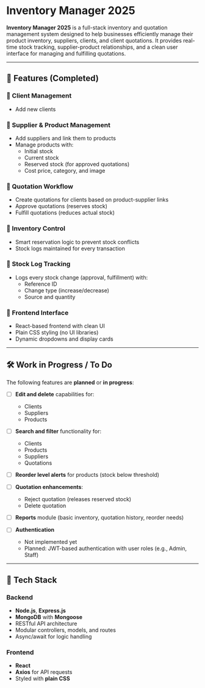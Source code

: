 # Inventory Manager 2025

**Inventory Manager 2025** is a full-stack inventory and quotation management system designed to help businesses efficiently manage their product inventory, suppliers, clients, and client quotations. It provides real-time stock tracking, supplier-product relationships, and a clean user interface for managing and fulfilling quotations.

---

## 🚀 Features (Completed)

### 🔹 Client Management

- Add new clients

### 🔹 Supplier & Product Management

- Add suppliers and link them to products
- Manage products with:
  - Initial stock
  - Current stock
  - Reserved stock (for approved quotations)
  - Cost price, category, and image

### 🔹 Quotation Workflow

- Create quotations for clients based on product-supplier links
- Approve quotations (reserves stock)
- Fulfill quotations (reduces actual stock)

### 🔹 Inventory Control

- Smart reservation logic to prevent stock conflicts
- Stock logs maintained for every transaction

### 🔹 Stock Log Tracking

- Logs every stock change (approval, fulfillment) with:
  - Reference ID
  - Change type (increase/decrease)
  - Source and quantity

### 🔹 Frontend Interface

- React-based frontend with clean UI
- Plain CSS styling (no UI libraries)
- Dynamic dropdowns and display cards

---

## 🛠️ Work in Progress / To Do

The following features are **planned** or **in progress**:

- [ ] **Edit and delete** capabilities for:

  - Clients
  - Suppliers
  - Products

- [ ] **Search and filter** functionality for:

  - Clients
  - Products
  - Suppliers
  - Quotations

- [ ] **Reorder level alerts** for products (stock below threshold)

- [ ] **Quotation enhancements**:

  - Reject quotation (releases reserved stock)
  - Delete quotation

- [ ] **Reports** module (basic inventory, quotation history, reorder needs)

- [ ] **Authentication**
  - Not implemented yet
  - Planned: JWT-based authentication with user roles (e.g., Admin, Staff)

---

## 🧱 Tech Stack

### Backend

- **Node.js**, **Express.js**
- **MongoDB** with **Mongoose**
- RESTful API architecture
- Modular controllers, models, and routes
- Async/await for logic handling

### Frontend

- **React**
- **Axios** for API requests
- Styled with **plain CSS**
